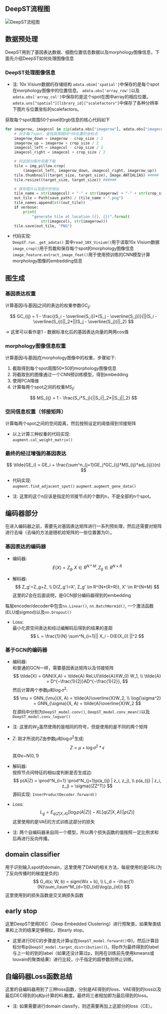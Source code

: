 ## DeepST流程图

![DeepST流程图](https://cdn.jsdelivr.net/gh/R1szW7xqoVdA/Vu-jewdLEw--f-_-/img/202210241628242.png)

## 数据预处理

DeepST用到了基因表达数据、细胞位置信息数据以及morphology图像信息，下面先介绍DeepST如何处理图像信息

### DeepST处理图像信息

- 注: 10x Visium数据的存储结构
  `adata.obsm['spatial']`中保存的是每个spot在morphology图像中的位置信息。
  `adata.obs['array_row']`以及 `adata.obs['array_col']`中保存的是这个spot在图中array的相应位置。
  `adata.uns["spatial"][library_id]["scalefactors"]`中保存了各种分辨率下图片与位置坐标的scalefactors。

获取每个spot周围50个pixel的rgb信息的核心代码如下

```python
for imagerow, imagecol in zip(adata.obs["imagerow"], adata.obs["imagecol"]):
    # 对于每个spot，查找其周围50*50位置的坐标点
    imagerow_down = imagerow - crop_size / 2
    imagerow_up = imagerow + crop_size / 2
    imagecol_left = imagecol - crop_size / 2
    imagecol_right = imagecol + crop_size / 2

    # 将这部分图片剪裁下载
    tile = img_pillow.crop(
        (imagecol_left, imagerow_down, imagecol_right, imagerow_up))
    tile.thumbnail((target_size, target_size), Image.ANTIALIAS) ##### 
    tile.resize((target_size, target_size)) ###### 

    # 保存图片以及图片的地址
    tile_name = str(imagecol) + "-" + str(imagerow) + "-" + str(crop_size)
    out_tile = Path(save_path) / (tile_name + ".png")
    tile_names.append(str(out_tile))
    if verbose:
        print(
            "generate tile at location ({}, {})".format(
                str(imagecol), str(imagerow)))
    tile.save(out_tile, "PNG")
```

- 代码实现:  
`DeepST.run._get_adata()` 
其中`read_10X_Visium()`用于读取10x Visium数据    
`image_crop()`用于剪裁和保存每个spot的morphology图像信息  
`image_feature.extract_image_feat()`用于使用预训练的CNN模型计算morphology图像的embedding信息  

## 图生成

### 基因表达权重

计算基因i与基因j之间的表达的权重参数$GC_{ij}$:

$$
GC_{ij} = 1 - \frac{(S_i - \overline{S_i})*(S_j - \overline{S_j})}{||(S_i - \overline{S_i})||_2*||(S_j - \overline{S_j})||_2}
$$

-> 这里可以看作是1 - 数据标准化后的基因表达向量的两两cos值

### morphology图像信息权重

计算基因i与基因j在morphology图像中的权重，步骤如下:

1. 截取得到每个spot周围50*50的morphology图像信息
2. 将截取到的图像通过一个CNN预训练模型，得到embedding
3. 使用PCA降维
4. 计算每两个spot之间的权重$MS_{ij}$:

$$
MS_{ij} = 1 - \frac{S_i*S_j}{||S_i||_2*||S_j||_2}
$$

### 空间信息权重（邻接矩阵）

计算每两个spot之间的空间距离，然后按照设定的阈值得到邻接矩阵

- 以上计算三种权重的代码实现:  
`augment.cal_weight_matrix()`

### 最终的经过增强的基因表达

$$
\tilde{GE_i} = GE_i + \frac{\sum^n_{j=1}GE_j*GC_{ij}*MS_{ij}*adj_{ij}}{n}
$$

- 代码实现:  
`augment.find_adjacent_spot()`
`augment.augment_gene_data()`

- 注: 这里的这个n应该是指定的邻接节点的个数的n，不是全部的n个spot。


## 编码器部分
在进入编码器之前，需要先对基因表达矩阵进行一系列预处理，然后还需要对矩阵进行去噪（去噪的方法是随机给矩阵的一些位置置为0）。

### 基因表达的编码器
- 编码器:  
$$
E(X) = Z_g, X \in R^{N*M}, Z_g \in R^{N×R}
$$

- 解码器:  
$$
Z_g'=Z_g+Z, \\
D(Z_g')=X', Z_g′ \in R^{N*(R+R)}, X' \in R^{N*M}
$$
这里的$Z$会在后面说明，是GCN部分编码器得到的embedding  

每层encoder/decoder中包含`nn.Linear()`, `nn.BatchNorm1d()`, 一个激活函数(ELU或sigmod)以及`nn.Dropout()`

- Loss:  
最小化原空间表达和经过编解码后得到的结果的差距  
$$
L = \frac{1}{N} \sum^N_{i=1}|| X_i - D(E(X_i)) ||^2
$$

### 基于GCN的编码器
- 编码器:  
和普通的GCN一样，需要基因表达矩阵以及邻接矩阵  
$$
\tilde{X} = GNN(X,A) = \tilde{A} ReLU(\tilde{A}XW_0) W_1, \\
\tilde{A} = D^{−\frac{1}{2}}AD^{−\frac{1}{2}},
$$
然后计算两个参数$\mu$和$\log{\sigma^2}$:  
$$
\mu = GNN_{\mu}(X, A) = \tilde{A}\overline{X}W_2, \\
\log{\sigma^2} = GNN_{\sigma}(X, A) = \tilde{A}\overline{X}W_2
$$
在源码中分别为`DeepST_model.conv()`, `DeepST_model.conv_mean()`以及`DeepST_model.conv_logvar()`  
- 注: 这里的$W_2$虽然使用的是相同的符号，但是使用的是不同的两个矩阵  

- $Z$:
刚才所说的$Z$由参数$\mu$和$\log{\sigma^2}$生成:  
$$
Z = \mu + \log{\sigma^2} * \epsilon
$$
其中$\epsilon$~$N(0, 1)$

- 解码器:  
按照节点间特征的相似度判断是否生成边:  
$$
p(A|Z) = \prod^N_{i=1} \prod^N_{j=1}p(a_{ij} | z_i, z_j), \\
p(a_{ij} | z_i, z_j) = \sigma{(ZZ^T)}
$$
源码实现: `InnerProductDecoder.forward()`

- Loss:  
$$
L_g =E_{q(Z|X, A)}[\log{p(A|Z)}]−KL[q(Z|X, A)||p(Z)]
$$
这里使用的是VAE的方式训练这部分的损失  

- 注: 两个自编码器来自同一个模型，所以两个损失函数的值按照一定比例求和后再进行反向传播。  


## domain classifier  
用于识别输入spot的domain，这里使用了DAN的相关方法，每层使用的是GRL(为了反向传播时的梯度是负的)  
$$
G_d(x; W, b) = sigm(Wx + b), \\
L_d = -\frac{1}{N}\sum_i\sum^M_{d=1}D_{id}\log{p_{id}}
$$
这里使用到的损失函数是交叉熵损失函数


## early stop
这里DeepST使用DEC（Deep Embedded Clustering）进行预聚类，如果聚类结果和上次的结果足够相似，则early stop。  
- 这里进行DEC的步骤是先计算q(在`DeepST_model.forward()`中)，然后计算目标分布p(`DeepST_model.target_distribution()`)，将p作为最终得到的label与上一轮的到的label（如果还没计算过p，则用在训练前先使用kmeans或louvain的聚类结果）进行比较，小于指定的超参数则停止训练。  

## 自编码器Loss函数总结
这里的自编码器用到了三种loss函数，分别是AE得到的loss、VAE得到的loss以及最后DEC得到的q和p计算的KL散度。最终将三者相加即为最后得到的loss。  
- 注: 如果需要进行domain classify，则还需要再加上这部分的loss（CE）。
